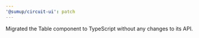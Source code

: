 ```yaml
---
'@sumup/circuit-ui': patch
---
```


Migrated the Table component to TypeScript without any changes to its API.
